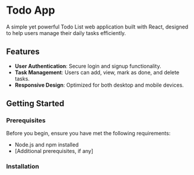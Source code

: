# Todo App

A simple yet powerful Todo List web application built with React, designed to help users manage their daily tasks efficiently.

## Features

- **User Authentication**: Secure login and signup functionality.
- **Task Management**: Users can add, view, mark as done, and delete tasks.
- **Responsive Design**: Optimized for both desktop and mobile devices.

## Getting Started

### Prerequisites

Before you begin, ensure you have met the following requirements:

- Node.js and npm installed
- [Additional prerequisites, if any]

### Installation
